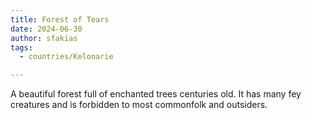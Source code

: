 ```yaml
---
title: Forest of Tears
date: 2024-06-30
author: sfakias
tags:
  - countries/Kelonarie

---
```


A beautiful forest full of enchanted trees centuries old. It has many fey creatures and is forbidden to most commonfolk and outsiders.